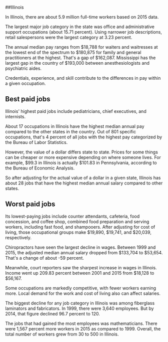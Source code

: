 

##Illinois

In Illinois, there are about 5.9 million full-time workers based on 2015 data.

The largest major job category in the state was <span class='occ_title_em state'>office and administrative support occupations</span> (about 15.71 percent). Using narrower job descriptions, <span class='occ_title_em state'>retail salespersons</span> were the largest category at 3.23 percent.
               
The annual median pay ranges from $18,788 for <span class='occ_title_em state'>waiters and waitresses</span> at the lowest end of the spectrum to  $180,875 for <span class='occ_title_em state'>family and general practitioners</span> at the highest. That's a gap of $162,087. Mississippi has the largest gap in the country of $193,000 between <span class='occ_title_em state'>anesthesiologists and psychiatric aides</span>.
          
Credentials, experience, and skill contribute to the differences in pay within a given occupation.

## Best paid jobs
Illinois' highest paid jobs include <span class='occ_title_em state'>pediatricians, chief executives</span>, and <span class='occ_title_em state'>internists</span>.
               
About 17 occupations in Illinois have the highest median annual pay compared to the other states in the country. Out of 801 specific occupations, that's 4 percent of all jobs with the highest pay categorized by the Bureau of Labor Statistics.
               
However, the value of a dollar differs state to state. Prices for some things can be cheaper or more expensive depending on where someone lives. For example, $99.3 in Illinois is actually $101.83 in Pennsylvania, according to the Bureau of Economic Analysis.
               
So after adjusting for the actual value of a dollar in a given state, Illinois has about 28 jobs that have the highest median annual salary compared to other states.
               
## Worst paid jobs

Its lowest-paying jobs include <span class='occ_title_em state'>counter attendants, cafeteria, food concession, and coffee shop</span>, <span class='occ_title_em state'>combined food preparation and serving workers, including fast food</span>, and <span class='occ_title_em state'>shampooers</span>. After adjusting for cost of living, those occupational groups make $19,890,  $19,741, and  $20,039, respectively.
               
<span class='occ_title_em state'>Chiropractors</span> have seen the largest decline in wages. Between 1999 and 2015, the adjusted median annual salary dropped from $133,704 to $53,654. That's a change of about -59 percent.
               
Meanwhile, <span class='occ_title_em state'>court reporters</span> saw the sharpest increase in wages in Illinois. Income went up 209.83 percent between 2001 and 2015 from $18,128 to $56,167.

Some occupations are markedly competitive, with fewer workers earning more. Local demand for the work and cost of living also can affect salaries.

            
The biggest decline for any job category in Illinois was among <span class='occ_title_em state'>fiberglass laminators and fabricators</span>. In 1999, there were 3,640 employees. But by 2014, that figure declined 96.7 percent to 120. 
               
The jobs that had gained the most employees was mathematicians. There were 1,567 percent more workers in 2015 as compared to 1999. Overall, the total number of workers grew from 30 to 500 in Illinois.
